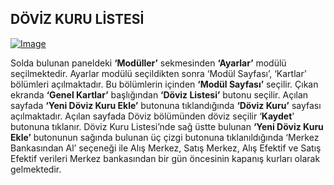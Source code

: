 
## DÖVİZ KURU LİSTESİ

[![Image](../Ayarlar/dövizkurulistesi.png)](dövizkurulistesi)

Solda bulunan paneldeki **‘Modüller’** sekmesinden **‘Ayarlar’** modülü seçilmektedir. Ayarlar modülü seçildikten sonra ‘Modül Sayfası’, ‘Kartlar’ bölümleri açılmaktadır. Bu bölümlerin içinden **‘Modül Sayfası’** seçilir. Çıkan ekranda **‘Genel Kartlar’** başlığından **‘Döviz Listesi’** butonu seçilir. Açılan sayfada **‘Yeni Döviz Kuru Ekle’** butonuna tıklandığında **‘Döviz Kuru’** sayfası açılmaktadır. Açılan sayfada Döviz bölümünden döviz seçilir ‘**Kaydet**' butonuna tıklanır. Döviz Kuru Listesi’nde sağ üstte bulunan **‘Yeni Döviz Kuru Ekle’** butonunun sağında bulunan üç çizgi butonuna tıklanıldığında ‘Merkez Bankasından Al’ seçeneği ile Alış Merkez, Satış Merkez, Alış Efektif ve Satış Efektif verileri Merkez bankasından bir gün öncesinin kapanış kurları olarak gelmektedir. 
